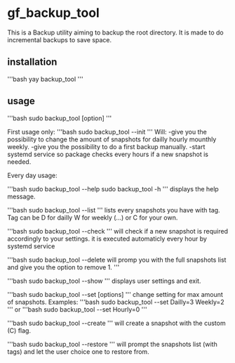 # gf_backup_tool

This is a Backup utility aiming to backup the root directory.
It is made to do incremental backups to save space.

## installation

'''bash
yay backup_tool
'''

## usage  
'''bash
sudo backup_tool [option]
'''

First usage only:
'''bash
sudo backup_tool --init
'''
Will:
-give you the possibility to change the amount of snapshots for dailly hourly mounthly weekly.
-give you the possibility to do a first backup manually.
-start systemd service so package checks every hours if a new snapshot is needed.

Every day usage:

'''bash
sudo backup_tool --help
sudo backup_tool -h
'''
displays the help message.

'''bash
sudo backup_tool --list
'''
lists every snapshots you have with tag. Tag can be D for dailly W for weekly (...) or C for your own.

'''bash
sudo backup_tool --check
'''
will check if a new snapshot is required accordingly to your settings. it is executed automaticly every hour by systemd service

'''bash
sudo backup_tool --delete will promp you with the full snapshots list and give you the option to remove 1.
'''

'''bash
sudo backup_tool --show
'''
displays user settings and exit.

'''bash
sudo backup_tool --set [options]
'''
change setting for max amount of snapshots. Examples:
'''bash
sudo backup_tool --set Dailly=3 Weekly=2
'''
or
'''bash
sudo backup_tool --set Hourly=0
'''

'''bash
sudo backup_tool --create
'''
will create a snapshot with the custom (C) flag.

'''bash
sudo backup_tool --restore
'''
will prompt the snapshots list (with tags) and let the user choice one to restore from.
